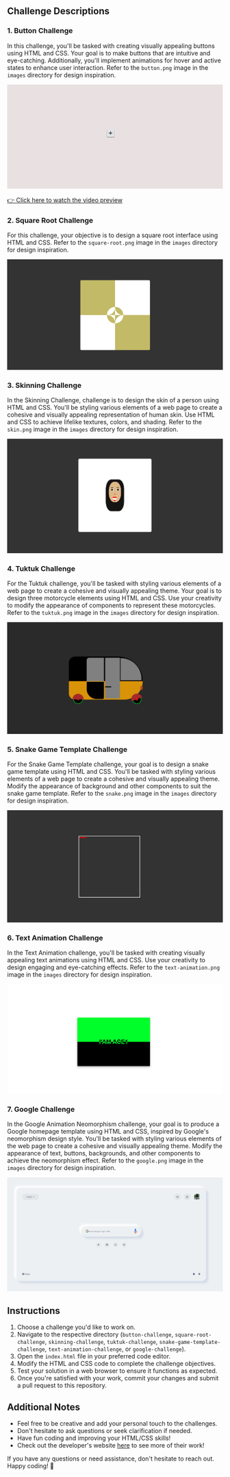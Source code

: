 ## Challenge Descriptions

### 1. Button Challenge

In this challenge, you'll be tasked with creating visually appealing buttons using HTML and CSS. Your goal is to make buttons that are intuitive and eye-catching. Additionally, you'll implement animations for hover and active states to enhance user interaction. Refer to the `button.png` image in the `images` directory for design inspiration.

![Button Challenge](https://github.com/Ace7260/shiny-waddle/blob/main/images/button.png)

[👉 Click here to watch the video preview](https://drive.google.com/file/d/1Q0LBruR0Z9QrWKBV5TLqiy5M7GamXZPO/preview)

### 2. Square Root Challenge

For this challenge, your objective is to design a square root interface using HTML and CSS. Refer to the `square-root.png` image in the `images` directory for design inspiration.

![Square Root Challenge](https://github.com/Ace7260/shiny-waddle/blob/main/images/square-root.png)

### 3. Skinning Challenge

In the Skinning Challenge, challenge is to design the skin of a person using HTML and CSS. You'll be styling various elements of a web page to create a cohesive and visually appealing representation of human skin. Use HTML and CSS to achieve lifelike textures, colors, and shading. Refer to the `skin.png` image in the `images` directory for design inspiration.

![Skinning Challenge](https://github.com/Ace7260/shiny-waddle/blob/main/images/skin.png)


### 4. Tuktuk Challenge

For the Tuktuk challenge, you'll be tasked with styling various elements of a web page to create a cohesive and visually appealing theme. Your goal is to design three motorcycle elements using HTML and CSS. Use your creativity to modify the appearance of components to represent these motorcycles. Refer to the `tuktuk.png` image in the `images` directory for design inspiration.

![Tuktuk Challenge](https://github.com/Ace7260/shiny-waddle/blob/main/images/tuktuk.png)


### 5. Snake Game Template Challenge

For the Snake Game Template challenge, your goal is to design a snake game template using HTML and CSS. You'll be tasked with styling various elements of a web page to create a cohesive and visually appealing theme. Modify the appearance of background and other components to suit the snake game template. Refer to the `snake.png` image in the `images` directory for design inspiration.

![Snake Game Template Challenge](https://github.com/Ace7260/shiny-waddle/blob/main/images/snake.png)

### 6. Text Animation Challenge

In the Text Animation challenge, you'll be tasked with creating visually appealing text animations using HTML and CSS. Use your creativity to design engaging and eye-catching effects. Refer to the `text-animation.png` image in the `images` directory for design inspiration.

![Text Animation Challenge](https://github.com/Ace7260/shiny-waddle/blob/main/images/text-animation.png)

### 7. Google Challenge

In the Google Animation Neomorphism challenge, your goal is to produce a Google homepage template using HTML and CSS, inspired by Google's neomorphism design style. You'll be tasked with styling various elements of the web page to create a cohesive and visually appealing theme. Modify the appearance of text, buttons, backgrounds, and other components to achieve the neomorphism effect. Refer to the `google.png` image in the `images` directory for design inspiration.

![Google Challenge](https://github.com/Ace7260/shiny-waddle/blob/main/images/google.png)

## Instructions

1. Choose a challenge you'd like to work on.
2. Navigate to the respective directory (`button-challenge`, `square-root-challenge`, `skinning-challenge`, `tuktuk-challenge`, `snake-game-template-challenge`, `text-animation-challenge`, or `google-challenge`).
3. Open the `index.html` file in your preferred code editor.
4. Modify the HTML and CSS code to complete the challenge objectives.
5. Test your solution in a web browser to ensure it functions as expected.
6. Once you're satisfied with your work, commit your changes and submit a pull request to this repository.

## Additional Notes

- Feel free to be creative and add your personal touch to the challenges.
- Don't hesitate to ask questions or seek clarification if needed.
- Have fun coding and improving your HTML/CSS skills!
- Check out the developer's website [here](https://ace7260.github.io) to see more of their work!

If you have any questions or need assistance, don't hesitate to reach out. Happy coding! 🚀

